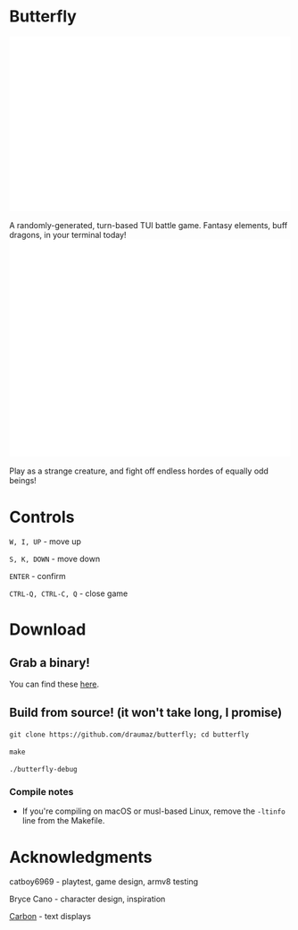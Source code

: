 # Butterfly

![Screenie](https://github.com/draumaz/butterfly/raw/main/media/btf-main.svg "Game screen")

  A randomly-generated, turn-based TUI battle game. Fantasy elements, buff dragons, in your terminal today!
![Weapon](https://github.com/draumaz/butterfly/raw/main/media/btf-item.svg "Item screen")

  Play as a strange creature, and fight off endless hordes of equally odd beings!

# Controls

```W, I, UP``` - move up

```S, K, DOWN``` - move down

```ENTER``` - confirm

```CTRL-Q, CTRL-C, Q``` - close game

# Download

## Grab a binary!
  You can find these <a href="https://github.com/draumaz/butterfly/releases/latest">here</a>.

## Build from source! (it won't take long, I promise)

```git clone https://github.com/draumaz/butterfly; cd butterfly```

```make```

```./butterfly-debug```

### Compile notes

- If you're compiling on macOS or musl-based Linux, remove the ```-ltinfo``` line from the Makefile.

# Acknowledgments

catboy6969 - playtest, game design, armv8 testing

Bryce Cano - character design, inspiration

<a href="https://carbon.now.sh/">Carbon</a> - text displays
